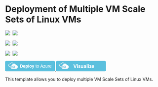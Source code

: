 # Deployment of Multiple VM Scale Sets of Linux VMs

<IMG SRC="https://azbotstorage.blob.core.windows.net/badges/301-multi-vmss-linux/PublicLastTestDate.svg" />&nbsp;
<IMG SRC="https://azbotstorage.blob.core.windows.net/badges/301-multi-vmss-linux/PublicDeployment.svg" />&nbsp;

<IMG SRC="https://azbotstorage.blob.core.windows.net/badges/301-multi-vmss-linux/FairfaxLastTestDate.svg" />&nbsp;
<IMG SRC="https://azbotstorage.blob.core.windows.net/badges/301-multi-vmss-linux/FairfaxDeployment.svg" />&nbsp;

<IMG SRC="https://azbotstorage.blob.core.windows.net/badges/301-multi-vmss-linux/BestPracticeResult.svg" />&nbsp;
<IMG SRC="https://azbotstorage.blob.core.windows.net/badges/301-multi-vmss-linux/CredScanResult.svg" />&nbsp;

<a href="https://portal.azure.com/#create/Microsoft.Template/uri/https%3A%2F%2Fraw.githubusercontent.com%2FAzure%2Fazure-quickstart-templates%2Fmaster%2F301-multi-vmss-linux%2Fazuredeploy.json" target="_blank">
    <img src="https://raw.githubusercontent.com/Azure/azure-quickstart-templates/master/1-CONTRIBUTION-GUIDE/images/deploytoazure.png"/>
</a>
<a href="http://armviz.io/#/?load=https%3A%2F%2Fraw.githubusercontent.com%2FAzure%2Fazure-quickstart-templates%2Fmaster%2F301-multi-vmss-linux%2Fazuredeploy.json" target="_blank">
    <img src="https://raw.githubusercontent.com/Azure/azure-quickstart-templates/master/1-CONTRIBUTION-GUIDE/images/visualizebutton.png"/>
</a>

This template allows you to deploy multiple VM Scale Sets of Linux VMs.
